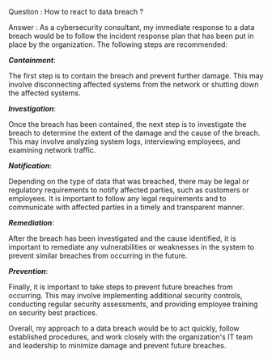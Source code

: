 Question : How to react to data breach ?

Answer :
As a cybersecurity consultant, my immediate response to a data breach would be to follow the incident response plan that has been put in place by the organization. The following steps are recommended:

_**Containment**_: 

The first step is to contain the breach and prevent further damage. This may involve disconnecting affected systems from the network or shutting down the affected systems.

_**Investigation**_: 

Once the breach has been contained, the next step is to investigate the breach to determine the extent of the damage and the cause of the breach. This may involve analyzing system logs, interviewing employees, and examining network traffic.

_**Notification**_: 

Depending on the type of data that was breached, there may be legal or regulatory requirements to notify affected parties, such as customers or employees. It is important to follow any legal requirements and to communicate with affected parties in a timely and transparent manner.

_**Remediation**_: 

After the breach has been investigated and the cause identified, it is important to remediate any vulnerabilities or weaknesses in the system to prevent similar breaches from occurring in the future.

_**Prevention**_: 

Finally, it is important to take steps to prevent future breaches from occurring. This may involve implementing additional security controls, conducting regular security assessments, and providing employee training on security best practices.

Overall, my approach to a data breach would be to act quickly, follow established procedures, and work closely with the organization's IT team and leadership to minimize damage and prevent future breaches.

